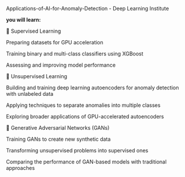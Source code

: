 Applications-of-AI-for-Anomaly-Detection - Deep Learning Institute

**you will learn:**

🔹 Supervised Learning

Preparing datasets for GPU acceleration

Training binary and multi-class classifiers using XGBoost

Assessing and improving model performance

🔹 Unsupervised Learning

Building and training deep learning autoencoders for anomaly detection with unlabeled data

Applying techniques to separate anomalies into multiple classes

Exploring broader applications of GPU-accelerated autoencoders

🔹 Generative Adversarial Networks (GANs)

Training GANs to create new synthetic data

Transforming unsupervised problems into supervised ones

Comparing the performance of GAN-based models with traditional approaches
